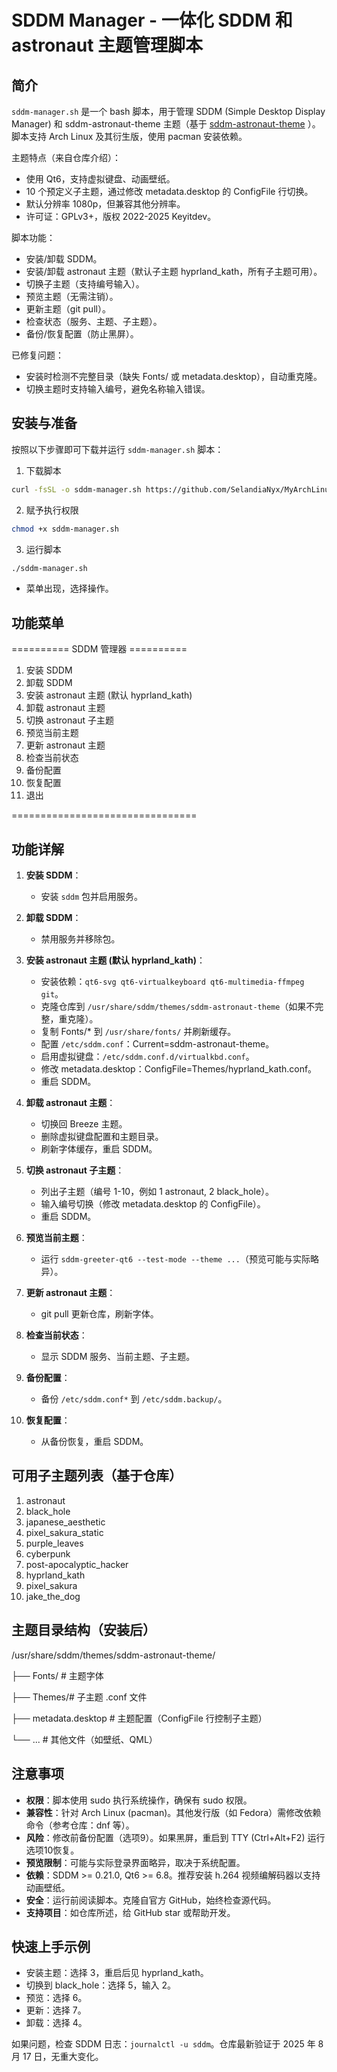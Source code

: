 # SDDM Manager - 一体化 SDDM 和 astronaut 主题管理脚本

## 简介

`sddm-manager.sh` 是一个 bash 脚本，用于管理 SDDM (Simple Desktop Display Manager) 和 sddm-astronaut-theme 主题（基于 [sddm-astronaut-theme](https://github.com/keyitdev/sddm-astronaut-theme)
）。脚本支持 Arch Linux 及其衍生版，使用 pacman 安装依赖。

主题特点（来自仓库介绍）：

- 使用 Qt6，支持虚拟键盘、动画壁纸。
- 10 个预定义子主题，通过修改 metadata.desktop 的 ConfigFile 行切换。
- 默认分辨率 1080p，但兼容其他分辨率。
- 许可证：GPLv3+，版权 2022-2025 Keyitdev。

脚本功能：

- 安装/卸载 SDDM。
- 安装/卸载 astronaut 主题（默认子主题 hyprland_kath，所有子主题可用）。
- 切换子主题（支持编号输入）。
- 预览主题（无需注销）。
- 更新主题（git pull）。
- 检查状态（服务、主题、子主题）。
- 备份/恢复配置（防止黑屏）。

已修复问题：

- 安装时检测不完整目录（缺失 Fonts/ 或 metadata.desktop），自动重克隆。
- 切换主题时支持输入编号，避免名称输入错误。

## 安装与准备

按照以下步骤即可下载并运行 `sddm-manager.sh` 脚本：

1. 下载脚本

```bash
curl -fsSL -o sddm-manager.sh https://github.com/SelandiaNyx/MyArchLinuxConfigurations/raw/main/SDDM/auto-script/sddm-manager.sh
```

2. 赋予执行权限

```bash
chmod +x sddm-manager.sh
```

3. 运行脚本

```bash
./sddm-manager.sh
```

- 菜单出现，选择操作。

## 功能菜单

========== SDDM 管理器 ==========

1. 安装 SDDM
2. 卸载 SDDM
3. 安装 astronaut 主题 (默认 hyprland_kath)
4. 卸载 astronaut 主题
5. 切换 astronaut 子主题
6. 预览当前主题
7. 更新 astronaut 主题
8. 检查当前状态
9. 备份配置
10. 恢复配置
11. 退出

================================

## 功能详解

1. **安装 SDDM**：
   - 安装 `sddm` 包并启用服务。

2. **卸载 SDDM**：
   - 禁用服务并移除包。

3. **安装 astronaut 主题 (默认 hyprland_kath)**：
   - 安装依赖：`qt6-svg qt6-virtualkeyboard qt6-multimedia-ffmpeg git`。
   - 克隆仓库到 `/usr/share/sddm/themes/sddm-astronaut-theme`（如果不完整，重克隆）。
   - 复制 Fonts/* 到 `/usr/share/fonts/` 并刷新缓存。
   - 配置 `/etc/sddm.conf`：Current=sddm-astronaut-theme。
   - 启用虚拟键盘：`/etc/sddm.conf.d/virtualkbd.conf`。
   - 修改 metadata.desktop：ConfigFile=Themes/hyprland_kath.conf。
   - 重启 SDDM。

4. **卸载 astronaut 主题**：
   - 切换回 Breeze 主题。
   - 删除虚拟键盘配置和主题目录。
   - 刷新字体缓存，重启 SDDM。

5. **切换 astronaut 子主题**：
   - 列出子主题（编号 1-10，例如 1 astronaut, 2 black_hole）。
   - 输入编号切换（修改 metadata.desktop 的 ConfigFile）。
   - 重启 SDDM。

6. **预览当前主题**：
   - 运行 `sddm-greeter-qt6 --test-mode --theme ...`（预览可能与实际略异）。

7. **更新 astronaut 主题**：
   - git pull 更新仓库，刷新字体。

8. **检查当前状态**：
   - 显示 SDDM 服务、当前主题、子主题。

9. **备份配置**：
   - 备份 `/etc/sddm.conf*` 到 `/etc/sddm.backup/`。

10. **恢复配置**：
    - 从备份恢复，重启 SDDM。

## 可用子主题列表（基于仓库）

1. astronaut
2. black_hole
3. japanese_aesthetic
4. pixel_sakura_static
5. purple_leaves
6. cyberpunk
7. post-apocalyptic_hacker
8. hyprland_kath
9. pixel_sakura
10. jake_the_dog

## 主题目录结构（安装后）

/usr/share/sddm/themes/sddm-astronaut-theme/

├── Fonts/  # 主题字体

├── Themes/# 子主题 .conf 文件

├── metadata.desktop        # 主题配置（ConfigFile 行控制子主题）

└── ...                     # 其他文件（如壁纸、QML）

## 注意事项

- **权限**：脚本使用 sudo 执行系统操作，确保有 sudo 权限。
- **兼容性**：针对 Arch Linux (pacman)。其他发行版（如 Fedora）需修改依赖命令（参考仓库：dnf 等）。
- **风险**：修改前备份配置（选项9）。如果黑屏，重启到 TTY (Ctrl+Alt+F2) 运行选项10恢复。
- **预览限制**：可能与实际登录界面略异，取决于系统配置。
- **依赖**：SDDM >= 0.21.0, Qt6 >= 6.8。推荐安装 h.264 视频编解码器以支持动画壁纸。
- **安全**：运行前阅读脚本。克隆自官方 GitHub，始终检查源代码。
- **支持项目**：如仓库所述，给 GitHub star 或帮助开发。

## 快速上手示例

- 安装主题：选择 3，重启后见 hyprland_kath。
- 切换到 black_hole：选择 5，输入 2。
- 预览：选择 6。
- 更新：选择 7。
- 卸载：选择 4。

如果问题，检查 SDDM 日志：`journalctl -u sddm`。仓库最新验证于 2025 年 8 月 17 日，无重大变化。
